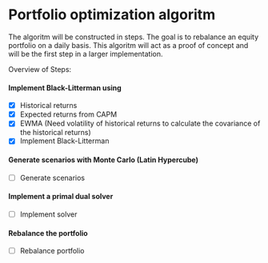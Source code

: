 # Portfolio optimization algoritm
The algoritm will be constructed in steps. The goal is to rebalance an equity portfolio on a daily basis.
This algoritm will act as a proof of concept and will be the first step in a larger implementation.

Overview of Steps:
#### Implement Black-Litterman using 
- [x] Historical returns 
- [x] Expected returns from CAPM
- [x] EWMA (Need volatility of historical returns to calculate the covariance of the historical returns)
- [x] Implement Black-Litterman

#### Generate scenarios with Monte Carlo (Latin Hypercube)
- [ ] Generate scenarios

#### Implement a primal dual solver
- [ ] Implement solver

#### Rebalance the portfolio
- [ ] Rebalance portfolio
